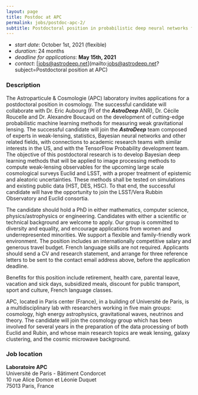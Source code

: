 ```yaml
---
layout: page
title: Postdoc at APC
permalink: jobs/postdoc-apc-2/
subtitle: Postdoctoral position in probabilistic deep neural networks for weak lensing
---
```


- _start date_: October 1st, 2021 (flexible)
- _duration_: 24 months
- _deadline for applications_: **May 15th, 2021**
- _contact_: [jobs@astrodeep.net](mailto:jobs@astrodeep.net?subject=Postdoctoral position at APC)

### Description

The Astroparticule & Cosmologie (APC) laboratory invites applications for a postdoctoral position in cosmology. The successful candidate will collaborate with Dr. Eric Aubourg (PI of the ___AstroDeep___ ANR), Dr. Cécile Roucelle and Dr. Alexandre Boucaud on the development of cutting-edge probabilistic machine learning methods for measuring weak gravitational lensing. The successful candidate will join the ___AstroDeep___ team composed of experts in weak-lensing, statistics, Bayesian neural networks and other related fields, with connections to academic research teams with similar interests in the US, and with the TensorFlow Probability development team. The objective of this postdoctoral research is to develop Bayesian deep learning methods that will be applied to image processing methods to compute weak-lensing observables for the upcoming large scale cosmological surveys Euclid and LSST, with a proper treatment of epistemic and aleatoric uncertainties. These methods shall be tested on simulations and existing public data (HST, DES, HSC). To that end, the successful candidate will have the opportunity to join the LSST/Vera Rubbin Observatory and Euclid consortia.

The candidate should hold a PhD in either mathematics, computer science, physics/astrophysics or engineering. Candidates with either a scientific or technical background are welcome to apply. Our group is committed to diversity and equality, and encourage applications from women and underrepresented minorities. We support a flexible and family-friendly work environment. The position includes an internationally competitive salary and generous travel budget. French language skills are not required. Applicants should send a CV and research statement, and arrange for three reference letters to be sent to the contact email address above, before the application deadline.

Benefits for this position include retirement, health care, parental leave, vacation and sick days, subsidized meals, discount for public transport, sport and culture, French language classes.

APC, located in Paris center (France), in a building of Université de Paris, is a multidisciplinary lab with researchers working in five main groups: cosmology, high energy astrophysics, gravitational waves, neutrinos and theory. The candidate will join the cosmology group which has been involved for several years in the preparation of the data processing of both Euclid and Rubin, and whose main research topics are weak lensing, galaxy clustering, and the cosmic microwave background.

### Job location

**Laboratoire APC**  
Université de Paris - Bâtiment Condorcet  
10 rue Alice Domon et Léonie Duquet  
75013 Paris, France  
